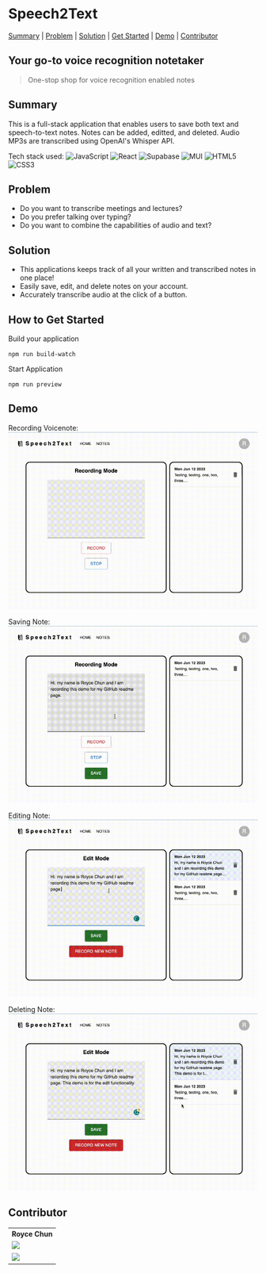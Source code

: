 # Speech2Text #
[Summary](#summary) | [Problem](#problem) | [Solution](#solution) | [Get Started](#how-to-get-started) | [Demo](#demo) | [Contributor](#contributor)

## Your go-to voice recognition notetaker ##
  > One-stop shop for voice recognition enabled notes

## Summary ##
This is a full-stack application that enables users to save both text and speech-to-text notes.
Notes can be added, editted, and deleted.
Audio MP3s are transcribed using OpenAI's Whisper API.

Tech stack used: ![JavaScript](https://img.shields.io/badge/javascript-%23323330.svg?style=for-the-badge&logo=javascript&logoColor=%23F7DF1E) ![React](https://img.shields.io/badge/react-%2320232a.svg?style=for-the-badge&logo=react&logoColor=%2361DAFB) ![Supabase](https://img.shields.io/badge/Supabase-3ECF8E?style=for-the-badge&logo=supabase&logoColor=white) ![MUI](https://img.shields.io/badge/MUI-%230081CB.svg?style=for-the-badge&logo=mui&logoColor=white) ![HTML5](https://img.shields.io/badge/html5-%23E34F26.svg?style=for-the-badge&logo=html5&logoColor=white) ![CSS3](https://img.shields.io/badge/css3-%231572B6.svg?style=for-the-badge&logo=css3&logoColor=white)

## Problem ##
  - Do you want to transcribe meetings and lectures?
  - Do you prefer talking over typing?
  - Do you want to combine the capabilities of audio and text?

## Solution ##
  - This applications keeps track of all your written and transcribed notes in one place!
  - Easily save, edit, and delete notes on your account.
  - Accurately transcribe audio at the click of a button.

## How to Get Started ##
Build your application
```
npm run build-watch
```

Start Application
```
npm run preview
```

## Demo ##

Recording Voicenote:
![](https://github.com/rochun/speech-to-text/blob/main/src/assets/gif_demo/recording_demo.gif)

Saving Note:
![](https://github.com/rochun/speech-to-text/blob/main/src/assets/gif_demo/save_demo.gif)

Editing Note:
![](https://github.com/rochun/speech-to-text/blob/main/src/assets/gif_demo/edit_demo.gif)

Deleting Note:
![](https://github.com/rochun/speech-to-text/blob/main/src/assets/gif_demo/delete_demo.gif)

## Contributor ##
<table>
  <tr>
    <th>Royce Chun</th>
  </tr>
  <tr>
    <td>
      <a href="https://github.com/rochun">
        <img src="https://img.shields.io/badge/github%20-%23121011.svg?&style=for-the-badge&logo=github&logoColor=white"/>
      </a>
    </td>
  </tr>
  <tr>
    <td>
      <a href="https://www.linkedin.com/in/royce-chun/">
        <img src="https://img.shields.io/badge/linkedin%20-%230077B5.svg?&style=for-the-badge&logo=linkedin&logoColor=white"/>
      </a>
    </td>
  </tr>
</table>
